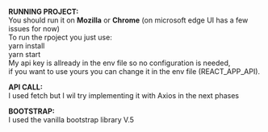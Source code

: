 **RUNNING PROJECT:**<br>
You should run it on **Mozilla** or **Chrome**  (on microsoft edge UI has a few issues for now)<br>
To run the rpoject you just use: <br>
yarn install <br>
yarn start <br>
My api key is allready in the env file so no configuration is needed,<br>
if you want to use yours you can change it in the env file (REACT_APP_API).


**API CALL:**<br>
I used fetch but I wil try implementing it with Axios in the next phases

**BOOTSTRAP:**<br>
I used the vanilla bootstrap library V.5
